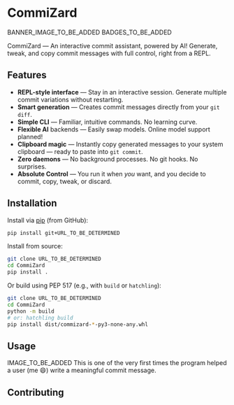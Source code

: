 # CommiZard

BANNER_IMAGE_TO_BE_ADDED
BADGES_TO_BE_ADDED

CommiZard — An interactive commit assistant, powered by AI!
Generate, tweak, and copy commit messages with full control, right from a REPL.

## Features

- **REPL-style interface** — Stay in an interactive session. Generate multiple
  commit variations without restarting.
- **Smart generation** — Creates commit messages directly from your `git diff`.
- **Simple CLI** — Familiar, intuitive commands. No learning curve.
- **Flexible AI** backends — Easily swap models. Online model support planned!
- **Clipboard magic** — Instantly copy generated messages to your system
  clipboard — ready to paste into `git commit`.
- **Zero daemons** — No background processes. No git hooks. No surprises.
- **Absolute Control** — You run it when *you* want, and you decide to commit,
  copy, tweak, or discard.

## Installation

Install via [pip](https://pip.pypa.io/en/stable/) (from GitHub):

```bash
pip install git+URL_TO_BE_DETERMINED
```

Install from source:

```bash
git clone URL_TO_BE_DETERMINED
cd CommiZard
pip install .
```

Or build using PEP 517 (e.g., with `build` or `hatchling`):

```bash
git clone URL_TO_BE_DETERMINED
cd CommiZard
python -m build
# or: hatchling build
pip install dist/commizard-*-py3-none-any.whl
```

## Usage

IMAGE_TO_BE_ADDED
This is one of the very first times the program helped a user (me 😄) write a
meaningful commit message.

## Contributing
